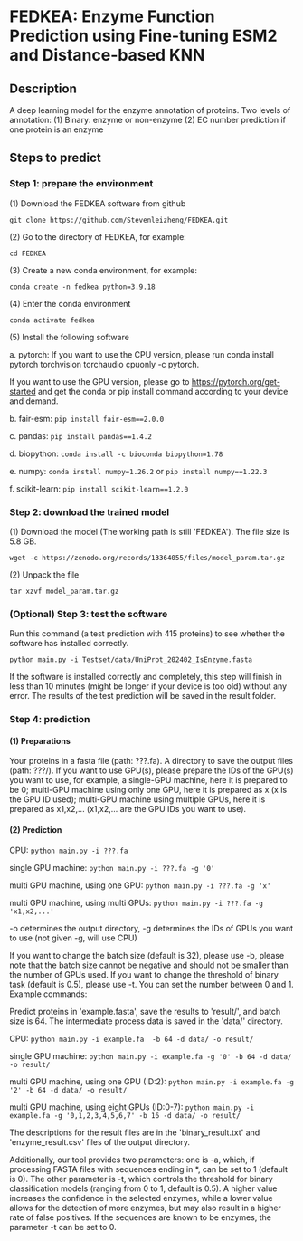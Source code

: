 # FEDKEA: Enzyme Function Prediction using Fine-tuning ESM2 and Distance-based KNN
## Description
A deep learning model for the enzyme annotation of proteins.
Two levels of annotation:
(1) Binary: enzyme or non-enzyme
(2) EC number prediction if one protein is an enzyme
## Steps to predict
### Step 1: prepare the environment
(1) Download the FEDKEA software from github

``git clone https://github.com/Stevenleizheng/FEDKEA.git``

(2) Go to the directory of FEDKEA, for example:

``cd FEDKEA`` 

(3) Create a new conda environment, for example:

``conda create -n fedkea python=3.9.18``

(4) Enter the conda environment

``conda activate fedkea``

(5) Install the following software

a. pytorch:
If you want to use the CPU version, please run conda install pytorch torchvision torchaudio cpuonly -c pytorch.

If you want to use the GPU version, please go to https://pytorch.org/get-started and get the conda or pip install command according to your device and demand.

b. fair-esm: ``pip install fair-esm==2.0.0``

c. pandas: ``pip install pandas==1.4.2``

d. biopython: ``conda install -c bioconda biopython=1.78``

e. numpy: ``conda install numpy=1.26.2`` or ``pip install numpy==1.22.3``

f. scikit-learn: ``pip install scikit-learn==1.2.0``

### Step 2: download the trained model
(1) Download the model (The working path is still 'FEDKEA'). The file size is 5.8 GB.

``wget -c https://zenodo.org/records/13364055/files/model_param.tar.gz``

(2) Unpack the file

``tar xzvf model_param.tar.gz``

### (Optional) Step 3: test the software
Run this command (a test prediction with 415 proteins) to see whether the software has installed correctly.

``python main.py -i Testset/data/UniProt_202402_IsEnzyme.fasta ``

If the software is installed correctly and completely, this step will finish in less than 10 minutes (might be longer if your device is too old) without any error. The results of the test prediction will be saved in the result folder.

### Step 4: prediction
#### (1) Preparations
Your proteins in a fasta file (path: ???.fa).
A directory to save the output files (path: ???/).
If you want to use GPU(s), please prepare the IDs of the GPU(s) you want to use, for example, a single-GPU machine, here it is prepared to be 0; multi-GPU machine using only one GPU, here it is prepared as x (x is the GPU ID used); multi-GPU machine using multiple GPUs, here it is prepared as x1,x2,... (x1,x2,... are the GPU IDs you want to use).

#### (2) Prediction

CPU: ``python main.py -i ???.fa ``

single GPU machine: ``python main.py -i ???.fa -g '0' ``

multi GPU machine, using one GPU: ``python main.py -i ???.fa -g 'x'``

multi GPU machine, using multi GPUs: ``python main.py -i ???.fa -g 'x1,x2,...' ``

-o determines the output directory, -g determines the IDs of GPUs you want to use (not given -g, will use CPU)

If you want to change the batch size (default is 32), please use -b, please note that the batch size cannot be negative and should not be smaller than the number of GPUs used.
If you want to change the threshold of binary task (default is 0.5), please use -t. You can set the number between 0 and 1.
Example commands:

Predict proteins in 'example.fasta', save the results to 'result/', and batch size is 64. The intermediate process data is saved in the 'data/' directory.

CPU: ``python main.py -i example.fa  -b 64 -d data/ -o result/``

single GPU machine: ``python main.py -i example.fa -g '0' -b 64 -d data/ -o result/``

multi GPU machine, using one GPU (ID:2): ``python main.py -i example.fa -g '2' -b 64 -d data/ -o result/`` 
 
multi GPU machine, using eight GPUs (ID:0-7): ``python main.py -i example.fa -g '0,1,2,3,4,5,6,7' -b 16 -d data/ -o result/`` 

The descriptions for the result files are in the 'binary_result.txt' and 'enzyme_result.csv' files of the output directory.

Additionally, our tool provides two parameters: one is -a, which, if processing FASTA files with sequences ending in *, can be set to 1 (default is 0). The other parameter is -t, which controls the threshold for binary classification models (ranging from 0 to 1, default is 0.5). A higher value increases the confidence in the selected enzymes, while a lower value allows for the detection of more enzymes, but may also result in a higher rate of false positives. If the sequences are known to be enzymes, the parameter -t can be set to 0.
